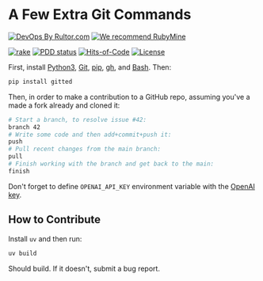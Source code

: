 # A Few Extra Git Commands

[![DevOps By Rultor.com](https://www.rultor.com/b/yegor256/gitted)](https://www.rultor.com/p/yegor256/gitted)
[![We recommend RubyMine](https://www.elegantobjects.org/rubymine.svg)](https://www.jetbrains.com/ruby/)

[![rake](https://github.com/yegor256/gitted/actions/workflows/uv.yml/badge.svg)](https://github.com/yegor256/gitted/actions/workflows/uv.yml)
[![PDD status](https://www.0pdd.com/svg?name=yegor256/gitted)](https://www.0pdd.com/p?name=yegor256/gitted)
[![Hits-of-Code](https://hitsofcode.com/github/yegor256/gitted)](https://hitsofcode.com/view/github/yegor256/gitted)
[![License](https://img.shields.io/badge/license-MIT-green.svg)](https://github.com/yegor256/gitted/blob/master/LICENSE.txt)

First, install [Python3], [Git], [pip], [gh], and [Bash]. Then:

```bash
pip install gitted
```

Then, in order to make a contribution to a GitHub repo, assuming
you've a made a fork already and cloned it:

```bash
# Start a branch, to resolve issue #42:
branch 42
# Write some code and then add+commit+push it:
push
# Pull recent changes from the main branch:
pull
# Finish working with the branch and get back to the main:
finish
```

Don't forget to define `OPENAI_API_KEY` environment variable with the
[OpenAI key].

## How to Contribute

Install `uv` and then run:

```bash
uv build
```

Should build.
If it doesn't, submit a bug report.

[Python3]: https://www.python.org/
[Git]: https://git-scm.com/
[pip]: mhttps://pypi.org/project/pip/
[gh]: https://github.com/cli/cli#installation
[Bash]: https://www.gnu.org/software/bash/
[OpenAI key]: https://platform.openai.com/api-keys
